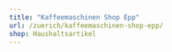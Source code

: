 ```yaml
---
title: "Kaffeemaschinen Shop Epp"
url: /zuerich/kaffeemaschinen-shop-epp/
shop: Haushaltsartikel
---
```

